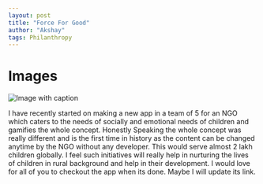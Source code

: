 ```yaml
---
layout: post
title: "Force For Good"
author: "Akshay"
tags: Philanthropy
---
```




#
# Images




![Image with caption](https://i0.wp.com/www.thepathway2success.com/wp-content/uploads/2018/03/P1177750-1024x1024.jpg?resize=600%2C600 "Social Board Game")



I have recently started on making a new app in a team of 5 for an NGO which caters to the needs of socially and emotional needs of children and gamifies the whole concept.
Honestly Speaking the whole concept was really different and is the first time in history as the content can be changed anytime by the NGO without any developer.
This would serve almost 2 lakh children globally. I feel such initiatives will really help in nurturing the lives of children in rural background and help in their development.
I would love for all of you to checkout the app when its done.
Maybe I will update its link. 
